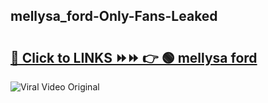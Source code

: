 
 ## mellysa_ford-Only-Fans-Leaked

# <h2><a href="https://clipsfans.com/mellysa_ford&ref=git">🔗 Click to LINKS ⏩⏩ 👉 🟢 mellysa ford </a></h2>

<a href="https://clipsfans.com/mellysa_ford&ref=git" rel="nofollow" data-target="animated-image.originalLink"><img src="https://i.ibb.co.com/xMMVF88/686577567.gif" alt="Viral Video Original" style="max-width: 100%; display: inline-block;" data-target="animated-image.originalImage"></a>

